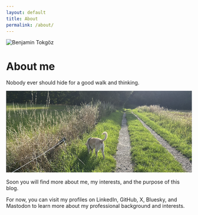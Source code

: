 ```yaml
---
layout: default
title: About
permalink: /about/
---
```

<!--
/**
 * Tokgöz Dialogues - About Page
 * 
 * @author Benjamin Tokgöz <https://github.com/benjamintokgoez>
 * @created 2025-08-07
 * @updated 2025-08-07
 * @description About page with author information
 * @license MIT
 */
-->

<div class="about-page">
  <div class="about-header">
    <div class="about-intro-section">
      <img src="https://github.com/benjamintokgoez.png" alt="Benjamin Tokgöz" class="profile-photo-solo">
      <div class="about-intro">
        <h1>About me</h1>
        <p class="tagline">Nobody ever should hide for a good walk and thinking.</p>
      </div>
    </div>
    <div class="profile-images">
      <img src="https://raw.githubusercontent.com/benjamintokgoez/tokgoezdialogues/refs/heads/main/assets/images/linux.png" alt="My walking companion" class="dog-photo">
    </div>
  </div>


Soon you will find more about me, my interests, and the purpose of this blog. 

For now, you can visit my profiles on LinkedIn, GitHub, X, Bluesky, and Mastodon to learn more about my professional background and interests.



